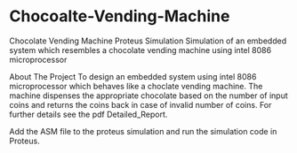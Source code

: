 # Chocoalte-Vending-Machine
Chocolate Vending Machine Proteus Simulation
Simulation of an embedded system which resembles a chocolate vending machine using intel 8086 microprocessor

About The Project
To design an embedded system using intel 8086 microprocessor which behaves like a choclate vending machine. The machine dispenses the appropriate chocolate based on the number of input coins and returns the coins back in case of invalid number of coins. For further details see the pdf Detailed_Report.

Add the ASM file to the proteus simulation and run the simulation code in Proteus.
